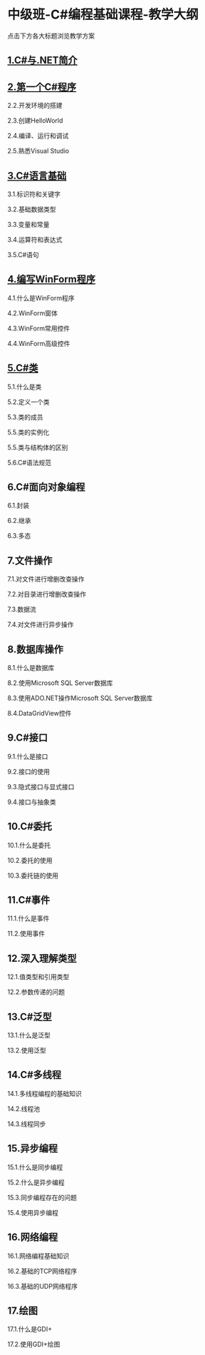 # 中级班-C#编程基础课程-教学大纲

点击下方各大标题浏览教学方案

## [1.C#与.NET简介](1.C%23与.NET简介/README.md)



## [2.第一个C#程序](2.第一个C%23程序/README.md)

2.2.开发环境的搭建

2.3.创建HelloWorld

2.4.编译、运行和调试

2.5.熟悉Visual Studio



## [3.C#语言基础](3.C%23语言基础/README.md)
3.1.标识符和关键字

3.2.基础数据类型

3.3.变量和常量

3.4.运算符和表达式

3.5.C#语句



## [4.编写WinForm程序](4.编写WinForm程序/README.md)
4.1.什么是WinForm程序

4.2.WinForm窗体

4.3.WinForm常用控件

4.4.WinForm高级控件



## [5.C#类](5.C%23类/README.md)
5.1.什么是类

5.2.定义一个类

5.3.类的成员

5.5.类的实例化

5.5.类与结构体的区别

5.6.C#语法规范



## 6.C#面向对象编程
6.1.封装

6.2.继承

6.3.多态



## 7.文件操作
7.1.对文件进行增删改查操作

7.2.对目录进行增删改查操作

7.3.数据流

7.4.对文件进行异步操作



## 8.数据库操作
8.1.什么是数据库

8.2.使用Microsoft SQL Server数据库

8.3.使用ADO.NET操作Microsoft SQL Server数据库

8.4.DataGridView控件



## 9.C#接口
9.1.什么是接口

9.2.接口的使用

9.3.隐式接口与显式接口

9.4.接口与抽象类



## 10.C#委托
10.1.什么是委托

10.2.委托的使用

10.3.委托链的使用



## 11.C#事件
11.1.什么是事件

11.2.使用事件



## 12.深入理解类型
12.1.值类型和引用类型

12.2.参数传递的问题



## 13.C#泛型
13.1.什么是泛型

13.2.使用泛型



## 14.C#多线程
14.1.多线程编程的基础知识

14.2.线程池

14.3.线程同步



## 15.异步编程
15.1.什么是同步编程

15.2.什么是异步编程

15.3.同步编程存在的问题

15.4.使用异步编程



## 16.网络编程
16.1.网络编程基础知识

16.2.基础的TCP网络程序

16.3.基础的UDP网络程序



## 17.绘图
17.1.什么是GDI+

17.2.使用GDI+绘图

